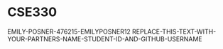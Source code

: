 # CSE330
EMILY-POSNER-476215-EMILYPOSNER12
REPLACE-THIS-TEXT-WITH-YOUR-PARTNERS-NAME-STUDENT-ID-AND-GITHUB-USERNAME
